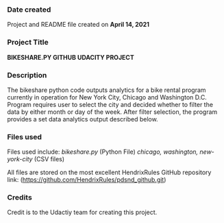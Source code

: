 ### Date created
Project and README file created on **April 14, 2021**

### Project Title
**BIKESHARE.PY GITHUB UDACITY PROJECT**

### Description
The bikeshare python code outputs analytics for a bike rental program currently in operation for New York City, Chicago and Washington D.C.
Program requires user to select the city and decided whether to filter the data by either month or day of the week.  After filter selection, the program provides a set data analytics output described below. 

### Files used
Files used include:
*bikeshare.py* (Python File)
*chicago, washington, new-york-city* (CSV files)

All files are stored on the most excellent HendrixRules GitHub repository
link: (https://github.com/HendrixRules/pdsnd_github.git)


### Credits
Credit is to the Udactiy team for creating this project.
